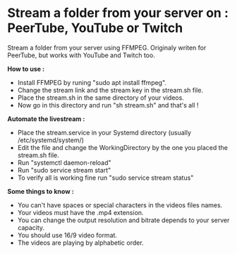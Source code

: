 # Stream a folder from your server on : PeerTube, YouTube or Twitch
Stream a folder from your server using FFMPEG. Originaly writen for PeerTube, but works with YouTube and Twitch too.

**How to use :**
- Install FFMPEG by runing "sudo apt install ffmpeg".
- Change the stream link and the stream key in the stream.sh file.
- Place the stream.sh in the same directory of your videos.
- Now go in this directory and run "sh stream.sh" and that's all !

**Automate the livestream :**
- Place the stream.service in your Systemd directory (usually /etc/systemd/system/)
- Edit the file and change the WorkingDirectory by the one you placed the stream.sh file.
- Run "systemctl daemon-reload"
- Run "sudo service stream start"
- To verify all is working fine run "sudo service stream status"

**Some things to know :**
- You can't have spaces or special characters in the videos files names.
- Your videos must have the .mp4 extension.
- You can change the output resolution and bitrate depends to your server capacity.
- You should use 16/9 video format.
- The videos are playing by alphabetic order.

